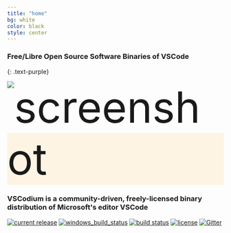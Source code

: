 ```yaml
---
title: "home"
bg: white
color: black
style: center
---
```


### Free/Libre Open Source Software Binaries of VSCode
{: .text-purple}

<span style="font-size:100px; background:rgba(255,166,0,0.1)">
  <img alt="screenshot" src="img/vscodium.png" />
</span>

### VSCodium is a community-driven, freely-licensed binary distribution of Microsoft's editor VSCode


  [![current release](https://img.shields.io/github/release/vscodium/vscodium.svg)](https://github.com/vscodium/vscodium/releases)
[![windows_build_status](https://dev.azure.com/vscodium/VSCodium/_apis/build/status/VSCodium.vscodium?branchName=master)](https://dev.azure.com/vscodium/VSCodium/_build?definitionId=1)
[![build status](https://travis-ci.com/VSCodium/vscodium.svg?branch=master)](https://travis-ci.com/VSCodium/vscodium) 
[![license](https://img.shields.io/github/license/VSCodium/vscodium.svg)](https://github.com/VSCodium/vscodium/blob/master/LICENSE)
[![Gitter](https://img.shields.io/gitter/room/vscodium/vscodium.svg)](https://gitter.im/VSCodium/Lobby)